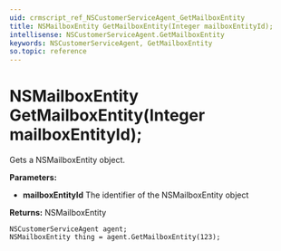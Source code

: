 ```yaml
---
uid: crmscript_ref_NSCustomerServiceAgent_GetMailboxEntity
title: NSMailboxEntity GetMailboxEntity(Integer mailboxEntityId);
intellisense: NSCustomerServiceAgent.GetMailboxEntity
keywords: NSCustomerServiceAgent, GetMailboxEntity
so.topic: reference
---
```


# NSMailboxEntity GetMailboxEntity(Integer mailboxEntityId);

Gets a NSMailboxEntity object.

**Parameters:**
 - **mailboxEntityId** The identifier of the NSMailboxEntity object

**Returns:** NSMailboxEntity

```crmscript
NSCustomerServiceAgent agent;
NSMailboxEntity thing = agent.GetMailboxEntity(123);
```

